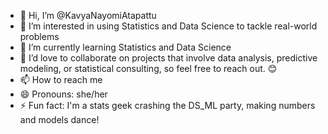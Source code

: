 - 👋 Hi, I’m @KavyaNayomiAtapattu
- 👀 I’m interested in using Statistics and Data Science to tackle real-world problems
- 🌱 I’m currently learning Statistics and Data Science
- 💞️ I’d love to collaborate on projects that involve data analysis, predictive modeling, or statistical consulting, so feel free to reach out. 😊
- 📫 How to reach me 
- 😄 Pronouns: she/her
- ⚡ Fun fact: I'm a stats geek crashing the DS_ML party, making numbers and models dance!

<!---
KavyaNayomiAtapattu/KavyaNayomiAtapattu is a ✨ special ✨ repository because its `README.md` (this file) appears on your GitHub profile.
You can click the Preview link to take a look at your changes.
--->
